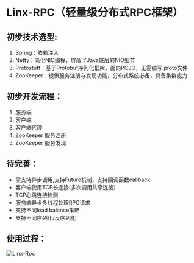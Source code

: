 # Linx-RPC（轻量级分布式RPC框架）

## 初步技术选型:

1. Spring：依赖注入
2. Netty：简化NIO编程，屏蔽了Java底层的NIO细节
3. Protostuff：基于Protobuf序列化框架，面向POJO，无需编写.proto文件
4. ZooKeeper：提供服务注册与发现功能，分布式系统必备，具备集群能力

## 初步开发流程：

1. 服务端
2. 客户端
3. 客户端代理
4. ZooKeeper 服务注册
5. ZooKeeper 服务发现

## 待完善：

- 需支持异步调用,支持Future机制，支持回调函数callback
- 客户端使用TCP长连接(多次调用共享连接）
- TCP心跳连接检测
- 服务端异步多线程处理RPC请求
- 支持不同load balance策略
- 支持不同序列化/反序列化

## 使用过程：

![Linx-Rpc](/Users/linxin_/Desktop/Linx-Rpc.png)